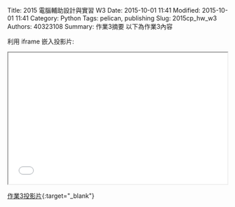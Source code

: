 Title: 2015 電腦輔助設計與實習 W3
Date: 2015-10-01 11:41
Modified: 2015-10-01 11:41
Category: Python
Tags: pelican, publishing
Slug: 2015cp_hw_w3
Authors: 40323108
Summary: 作業3摘要
以下為作業3內容

利用 iframe 嵌入投影片:

<iframe src="simplest3.html" width="500" height="300"></iframe>

[作業3投影片](simplest3.html){:target="_blank"}


